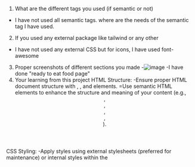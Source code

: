 1. What are the different tags you used (if semantic or not)
- I have not used all semantic tags. where are the needs of the semantic tag I have used.
 2. If you used any external package like tailwind or any other
- I have not used any external CSS but for icons, I have used font-awesome
 3. Proper screenshots of different sections you made
  -![image](https://github.com/greatlalbabu/Bikaner-wala/assets/57435578/b5121ce7-d6d4-40ea-a977-3b2275d5a599)
  -I have done "ready to eat food page"
  4. Your learning from this project
HTML Structure:
-Ensure proper HTML document structure with <html>, <head>, and <body> elements.
=Use semantic HTML elements to enhance the structure and meaning of your content (e.g., <header>, <nav>, <section>, <article>, <footer>).

CSS Styling:
-Apply styles using external stylesheets (preferred for maintenance) or internal styles within the <style> tag.
-Use CSS selectors effectively to target specific HTML elements.
-Apply a mobile-first approach by designing for smaller screens first and then adding styles for larger screens using media queries.

Responsive Design:
-Make your website responsive to different screen sizes and devices using CSS media queries.
-Use flexible units like percentages and relative units (em, rem) for layout and font sizes.

CSS Flexbox and Grid:
-Familiarize yourself with CSS Flexbox and Grid for creating flexible and responsive layouts.
-Understand how to use these layout models to structure your page efficiently.

Version Control:
-If applicable, consider using version control systems like Git to track changes and collaborate with others.

